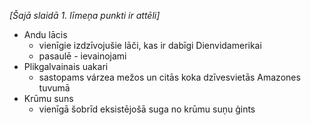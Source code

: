 *[Šajā slaidā 1. līmeņa punkti ir attēli]*

* Andu lācis
    * vienīgie izdzīvojušie lāči, kas ir dabīgi Dienvidamerikai
    * pasaulē - ievainojami
* Plikgalvainais uakari
    * sastopams várzea mežos un citās koka dzīvesvietās Amazones tuvumā
* Krūmu suns
    * vienīgā šobrīd eksistējošā suga no krūmu suņu ģints
